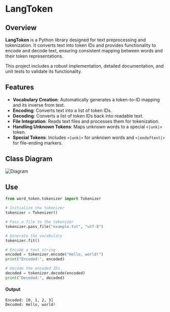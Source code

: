# LangToken            

## Overview

**LangToken** is a Python library designed for text preprocessing and tokenization. It converts text into token IDs and provides functionality to encode and decode text, ensuring consistent mapping between words and their token representations.

This project includes a robust implementation, detailed documentation, and unit tests to validate its functionality.

## Features

- **Vocabulary Creation**: Automatically generates a token-to-ID mapping and its inverse from text.
- **Encoding**: Converts text into a list of token IDs.
- **Decoding**: Converts a list of token IDs back into readable text.
- **File Integration**: Reads text files and processes them for tokenization.
- **Handling Unknown Tokens**: Maps unknown words to a special `<|unk|>` token.
- **Special Tokens**: Includes `<|unk|>` for unknown words and `<|endoftext|>` for file-ending markers.

## Class Diagram
![Diagram](image/diagram.png)


## Use
```python
from word_token.tokenizer import Tokenizer

# Initialize the tokenizer
tokenizer = Tokenizer()

# Pass a file to the tokenizer
tokenizer.pass_file("example.txt", "utf-8")

# Generate the vocabulary
tokenizer.fit()

# Encode a text string
encoded = tokenizer.encode("Hello, world!")
print("Encoded:", encoded)

# Decode the encoded IDs
decoded = tokenizer.decode(encoded)
print("Decoded:", decoded)
```

#### Output
```example
Encoded: [0, 1, 2, 3]
Decoded: Hello, world!
```
